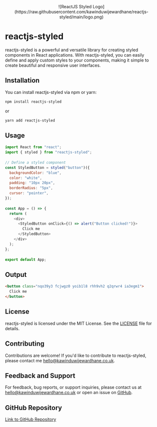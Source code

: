 <div style="text-align:center;">
![ReactJS Styled Logo](https://raw.githubusercontent.com/kawinduwijewardhane/reactjs-styled/main/logo.png)
</div>

# reactjs-styled

reactjs-styled is a powerful and versatile library for creating styled components in React applications. With reactjs-styled, you can easily define and apply custom styles to your components, making it simple to create beautiful and responsive user interfaces.

## Installation

You can install reactjs-styled via npm or yarn:

```bash
npm install reactjs-styled
```

or

```bash
yarn add reactjs-styled
```

## Usage

```javascript
import React from "react";
import { styled } from "reactjs-styled";

// Define a styled component
const StyledButton = styled("button")({
  backgroundColor: "blue",
  color: "white",
  padding: "10px 20px",
  borderRadius: "5px",
  cursor: "pointer",
});

const App = () => {
  return (
    <div>
      <StyledButton onClick={() => alert("Button clicked!")}>
        Click me
      </StyledButton>
    </div>
  );
};

export default App;
```

## Output

```html
<button class="nqo39y3 fcjwgz0 yoib1l8 rhh9vh2 q2qrwr4 ia3egm1">
  Click me
</button>
```

## License

reactjs-styled is licensed under the MIT License. See the [LICENSE](license) file for details.

## Contributing

Contributions are welcome! If you'd like to contribute to reactjs-styled, please contact me [hello@kawinduwijewardhane.co.uk](mailto:hello@kawinduwijewardhane.co.uk).

## Feedback and Support

For feedback, bug reports, or support inquiries, please contact us at [hello@kawinduwijewardhane.co.uk](mailto:hello@kawinduwijewardhane.co.uk) or open an issue on [GitHub](https://github.com/kawinduwijewardhane/reactjs-styled/issues).

## GitHub Repository

[Link to GitHub Repository](https://github.com/kawinduwijewardhane/reactjs-styled)
